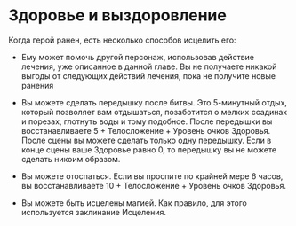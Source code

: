 # Здоровье и выздоровление

Когда герой ранен, есть несколько способов исцелить его:

- Ему может помочь другой персонаж, использовав действие лечения, уже
  описанное в данной главе. Вы не получаете никакой выгоды от следующих
  действий лечения, пока не получите новые ранения

- Вы можете сделать передышку после битвы. Это 5-минутный отдых, который
  позволяет вам отдышаться, позаботится о мелких ссадинах и порезах,
  глотнуть воды и тому подобное. После передышки вы восстанавливаете 5 +
  Телосложение + Уровень очков Здоровья. После сцены вы можете сделать
  только одну передышку. Если в конце сцены ваше Здоровье равно 0, то
  передышку вы не можете сделать никоим образом.

- Вы можете отоспаться. Если вы проспите по крайней мере 6 часов, вы
  восстанавливаете 10 + Телосложение + Уровень очков Здоровья.

- Вы можете быть исцелены магией. Как правило, для этого используется
  заклинание Исцеления.